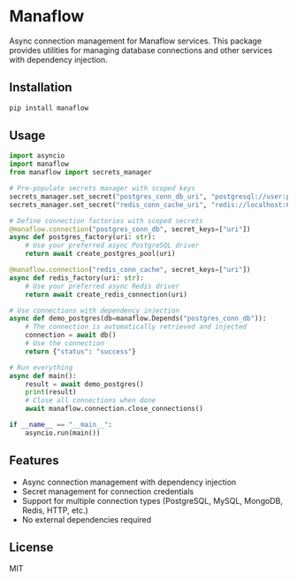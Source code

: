 # Manaflow

Async connection management for Manaflow services. This package provides utilities for managing database connections and other services with dependency injection.

## Installation

```bash
pip install manaflow
```

## Usage

```python
import asyncio
import manaflow
from manaflow import secrets_manager

# Pre-populate secrets manager with scoped keys
secrets_manager.set_secret("postgres_conn_db_uri", "postgresql://user:pass@localhost/mydb")
secrets_manager.set_secret("redis_conn_cache_uri", "redis://localhost:6379")

# Define connection factories with scoped secrets
@manaflow.connection("postgres_conn_db", secret_keys=["uri"])
async def postgres_factory(uri: str):
    # Use your preferred async PostgreSQL driver
    return await create_postgres_pool(uri)

@manaflow.connection("redis_conn_cache", secret_keys=["uri"])
async def redis_factory(uri: str):
    # Use your preferred async Redis driver
    return await create_redis_connection(uri)

# Use connections with dependency injection
async def demo_postgres(db=manaflow.Depends("postgres_conn_db")):
    # The connection is automatically retrieved and injected
    connection = await db()
    # Use the connection
    return {"status": "success"}

# Run everything
async def main():
    result = await demo_postgres()
    print(result)
    # Close all connections when done
    await manaflow.connection.close_connections()

if __name__ == "__main__":
    asyncio.run(main())
```

## Features

- Async connection management with dependency injection
- Secret management for connection credentials
- Support for multiple connection types (PostgreSQL, MySQL, MongoDB, Redis, HTTP, etc.)
- No external dependencies required

## License

MIT
